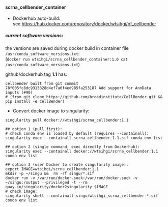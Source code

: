 #### scrna_cellbender_container

- Dockerhub auto-build:  
    see https://hub.docker.com/repository/docker/wtsihgi/nf_cellbender

##### current software versions:  
the versions are saved during docker build in container file `/usr/conda_software_versions.txt`:  
(`docker run wtsihgi/scrna_cellbender_container:1.0 cat /usr/conda_software_versions.txt`)

github/dockerhub tag **1.1** has:
```
cellbender built from git commit 78f005fc8dc9313328d4ef7a6f4ed985fa253187 Add support for AnnData inputs (#90)
# (from git clone https://github.com/broadinstitute/CellBender.git && pip install -e CellBender)
```

- Convert docker image to singularity:

```
singularity pull docker://wtsihgi/scrna_cellbender:1.1

## option 1 (pull first):
# check conda env is loaded by default (requires --containall):
singularity exec --containall scrna_cellbender_1.1.sif conda env list

## option 2 (single command, exec directly from Dockerhub):
singularity exec --containall docker://wtsihgi/scrna_cellbender:1.1 conda env list

## option 3 (user Docker to create singularity image):
export IMAGE=wtsihgi/scrna_cellbender:1.1
mkdir -p ~/singu &&  rm -rf singu/*.sif
docker run -v /var/run/docker.sock:/var/run/docker.sock -v ~/singu:/output --privileged -t --rm quay.io/singularity/docker2singularity $IMAGE
# check image:
singularity shell --containall singu/wtsihgi_scrna_cellbender-*.sif  conda env list
```

